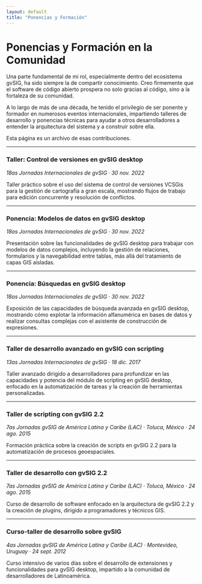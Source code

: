 ```yaml
---
layout: default
title: "Ponencias y Formación"
---
```


# Ponencias y Formación en la Comunidad

Una parte fundamental de mi rol, especialmente dentro del ecosistema gvSIG, ha sido siempre la de compartir conocimiento. Creo firmemente que el software de código abierto prospera no solo gracias al código, sino a la fortaleza de su comunidad.

A lo largo de más de una década, he tenido el privilegio de ser ponente y formador en numerosos eventos internacionales, impartiendo talleres de desarrollo y ponencias técnicas para ayudar a otros desarrolladores a entender la arquitectura del sistema y a construir sobre ella.

Esta página es un archivo de esas contribuciones.

---

### Taller: Control de versiones en gvSIG desktop
*18as Jornadas Internacionales de gvSIG · 30 nov. 2022*

Taller práctico sobre el uso del sistema de control de versiones VCSGis para la gestión de cartografía a gran escala, mostrando flujos de trabajo para edición concurrente y resolución de conflictos.

---

### Ponencia: Modelos de datos en gvSIG desktop
*18as Jornadas Internacionales de gvSIG · 30 nov. 2022*

Presentación sobre las funcionalidades de gvSIG desktop para trabajar con modelos de datos complejos, incluyendo la gestión de relaciones, formularios y la navegabilidad entre tablas, más allá del tratamiento de capas GIS aisladas.

---

### Ponencia: Búsquedas en gvSIG desktop
*18as Jornadas Internacionales de gvSIG · 30 nov. 2022*

Exposición de las capacidades de búsqueda avanzada en gvSIG desktop, mostrando cómo explotar la información alfanumérica en bases de datos y realizar consultas complejas con el asistente de construcción de expresiones.

---

### Taller de desarrollo avanzado en gvSIG con scripting
*13as Jornadas Internacionales de gvSIG · 18 dic. 2017*

Taller avanzado dirigido a desarrolladores para profundizar en las capacidades y potencia del módulo de scripting en gvSIG desktop, enfocado en la automatización de tareas y la creación de herramientas personalizadas.

---

### Taller de scripting con gvSIG 2.2
*7as Jornadas gvSIG de América Latina y Caribe (LAC) · Toluca, México · 24 ago. 2015*

Formación práctica sobre la creación de scripts en gvSIG 2.2 para la automatización de procesos geoespaciales.

---

### Taller de desarrollo con gvSIG 2.2
*7as Jornadas gvSIG de América Latina y Caribe (LAC) · Toluca, México · 24 ago. 2015*

Curso de desarrollo de software enfocado en la arquitectura de gvSIG 2.2 y la creación de plugins, dirigido a programadores y técnicos GIS.

---

### Curso-taller de desarrollo sobre gvSIG
*4as Jornadas gvSIG de América Latina y Caribe (LAC) · Montevideo, Uruguay · 24 sept. 2012*

Curso intensivo de varios días sobre el desarrollo de extensiones y funcionalidades para gvSIG desktop, impartido a la comunidad de desarrolladores de Latinoamérica.
